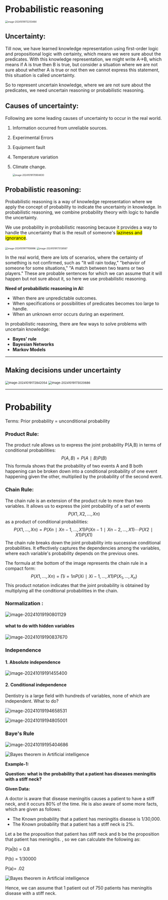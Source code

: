 # Probabilistic reasoning 

<img src="./ImagesNote/image-20241019172253464.png" alt="image-20241019172253464" style="zoom:50%;" />

## Uncertainty:

Till now, we have learned knowledge representation using first-order logic and propositional logic with certainty, which means we were sure about the predicates. With this knowledge representation, we might write A→B, which means if A is true then B is true, but consider a situation where we are not sure about whether A is true or not then we cannot express this statement, this situation is called uncertainty.

So to represent uncertain knowledge, where we are not sure about the predicates, we need uncertain reasoning or probabilistic reasoning.

## Causes of uncertainty:

Following are some leading causes of uncertainty to occur in the real world.

1. Information occurred from unreliable sources.

2. Experimental Errors

3. Equipment fault

4. Temperature variation

5. Climate change.

   <img src="./ImagesNote/image-20241019170904830.png" alt="image-20241019170904830" style="zoom: 50%;" />

## Probabilistic reasoning:

Probabilistic reasoning is a way of knowledge representation where we apply the concept of probability to indicate the uncertainty in knowledge. In probabilistic reasoning, we combine probability theory with logic to handle the uncertainty.

We use probability in probabilistic reasoning because it provides a way to handle the uncertainty that is the result of someone's <mark>laziness and ignorance</mark>.

<img src="./ImagesNote/image-20241019171108996.png" alt="image-20241019171108996" style="zoom: 50%;" />

<img src="./ImagesNote/image-20241019173138567.png" alt="image-20241019173138567" style="zoom:50%;" />

In the real world, there are lots of scenarios, where the certainty of something is not confirmed, such as "It will rain today," "behavior of someone for some situations," "A match between two teams or two players." These are probable sentences for which we can assume that it will happen but not sure about it, so here we use probabilistic reasoning.

**Need of probabilistic reasoning in AI:**

- When there are unpredictable outcomes.
- When specifications or possibilities of predicates becomes too large to handle.
- When an unknown error occurs during an experiment.

In probabilistic reasoning, there are few ways to solve problems with uncertain knowledge:

- **Bayes' rule**
- **Bayesian Networks**
- **Markov Models**

------

## Making decisions under uncertainty

<img src="./ImagesNote/image-20241019172842054.png" alt="image-20241019172842054" style="zoom:67%;" />

<img src="./ImagesNote/image-20241019173020686.png" alt="image-20241019173020686" style="zoom:67%;" />

------

# Probability

Terms: Prior probability = unconditional probability

### Product Rule:

The product rule allows us to express the joint probability P(A,B) in terms of conditional probabilities: 
$$
P(A,B)=P(A∣B)P(B)
$$
This formula shows that the probability of two events A and B both happening can be broken down into a conditional probability of one event happening given the other, multiplied by the probability of the second event.

### Chain Rule:

The chain rule is an extension of the product rule to more than two variables. It allows us to express the joint probability of a set of events
$$
P(X1,X2,...,Xn)
$$
as a product of conditional probabilities:
$$
P(X1,...,Xn)=P(Xn∣Xn−1,...,X1)P(Xn−1∣Xn−2,...,X1)⋯P(X2∣X1)P(X1)
$$
The chain rule breaks down the joint probability into successive conditional probabilities. It effectively captures the dependencies among the variables, where each variable's probability depends on the previous ones.

The formula at the bottom of the image represents the chain rule in a compact form:
$$
P(X1,...,Xn)=∏i=1nP(Xi∣Xi−1,...,X1)P(X_1, ..., X_n)
$$
This product notation indicates that the joint probability is obtained by multiplying all the conditional probabilities in the chain.

### Normalization : 

![image-20241019190801129](./ImagesNote/image-20241019190801129.png)

#### what to do with hidden variables

![image-20241019190837670](./ImagesNote/image-20241019190837670.png)

### Independence

#### 1. Absolute independence

![image-20241019191455400](./ImagesNote/image-20241019191455400.png)

#### 2. Conditional independence

Dentistry is a large field with hundreds of variables, none of which are  independent. What to do?

![image-20241019194658531](./ImagesNote/image-20241019194658531.png)

![image-20241019194805001](./ImagesNote/image-20241019194805001.png)

### Baye's Rule

![image-20241019195404686](./ImagesNote/image-20241019195404686.png)

![Bayes theorem in Artificial intelligence](https://images.javatpoint.com/tutorial/ai/images/bayes-theorem2.png)

**Example-1:**

**Question: what is the probability that a patient has diseases meningitis with a stiff neck?**

**Given Data:**

A doctor is aware that disease meningitis causes a patient to have a stiff neck, and it occurs 80% of the time. He is also aware of some more facts, which are given as follows:

- The Known probability that a patient has meningitis disease is 1/30,000.
- The Known probability that a patient has a stiff neck is 2%.

Let a be the proposition that patient has stiff neck and b be the proposition that patient has meningitis. , so we can calculate the following as:

P(a|b) = 0.8

P(b) = 1/30000

P(a)= .02

![Bayes theorem in Artificial intelligence](https://images.javatpoint.com/tutorial/ai/images/bayes-theorem4.png)

Hence, we can assume that 1 patient out of 750 patients has meningitis disease with a stiff neck.